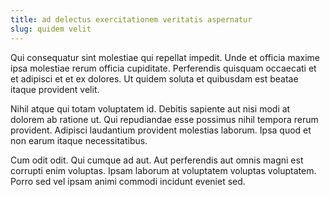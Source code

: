 ```yaml
---
title: ad delectus exercitationem veritatis aspernatur
slug: quidem velit
---
```


Qui consequatur sint molestiae qui repellat impedit. Unde et officia maxime ipsa molestiae rerum officia cupiditate. Perferendis quisquam occaecati et et adipisci et et ex dolores. Ut quidem soluta et quibusdam est beatae itaque provident velit.

Nihil atque qui totam voluptatem id. Debitis sapiente aut nisi modi at dolorem ab ratione ut. Qui repudiandae esse possimus nihil tempora rerum provident. Adipisci laudantium provident molestias laborum. Ipsa quod et non earum itaque necessitatibus.

Cum odit odit. Qui cumque ad aut. Aut perferendis aut omnis magni est corrupti enim voluptas. Ipsam laborum at voluptatem voluptas voluptatem. Porro sed vel ipsam animi commodi incidunt eveniet sed.
